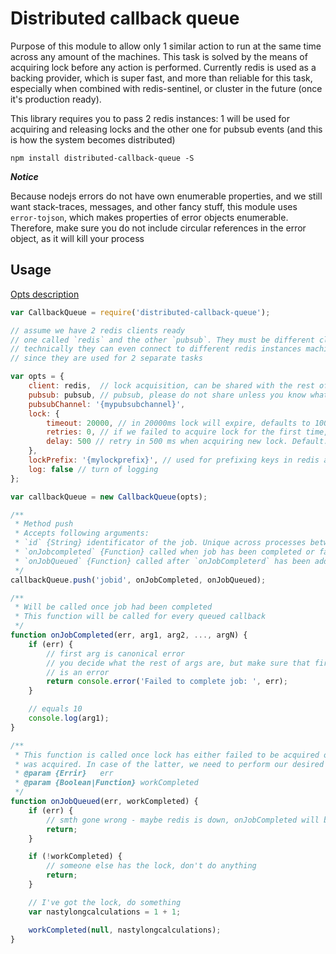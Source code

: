 # Distributed callback queue

Purpose of this module to allow only 1 similar action to run at the same time across any amount
of the machines. This task is solved by the means of acquiring lock before any action
is performed. Currently redis is used as a backing provider, which is super fast,
and more than reliable for this task, especially when combined with redis-sentinel, or cluster
in the future (once it's production ready).

This library requires you to pass 2 redis instances: 1 will be used for acquiring and releasing locks
and the other one for pubsub events (and this is how the system becomes distributed)

`npm install distributed-callback-queue -S`

***Notice***

Because nodejs errors do not have own enumerable properties, and we still want stack-traces,
messages, and other fancy stuff, this module uses `error-tojson`, which makes properties
of error objects enumerable. Therefore, make sure you do not include circular references
in the error object, as it will kill your process

## Usage

[Opts description](https://github.com/AVVS/distributed-callback-queue/blob/master/lib/distributed-callback-queue.js#L8-L23)

```js
var CallbackQueue = require('distributed-callback-queue');

// assume we have 2 redis clients ready
// one called `redis` and the other `pubsub`. They must be different clients
// technically they can even connect to different redis instances machines,
// since they are used for 2 separate tasks

var opts = {
    client: redis,  // lock acquisition, can be shared with the rest of the app
    pubsub: pubsub, // pubsub, please do not share unless you know what you are doing
    pubsubChannel: '{mypubsubchannel}',
    lock: {
        timeout: 20000, // in 20000ms lock will expire, defaults to 10000
        retries: 0, // if we failed to acquire lock for the first time, retry in `delay`. Defaults to 1
        delay: 500 // retry in 500 ms when acquiring new lock. Default: 100
    },
    lockPrefix: '{mylockprefix}', // used for prefixing keys in redis and in local queue, defaults to {dcb}
    log: false // turn of logging
};

var callbackQueue = new CallbackQueue(opts);

/**
 * Method push
 * Accepts following arguments:
 * `id` {String} identificator of the job. Unique across processes between same lockPrefix
 * `onJobcompleted` {Function} called when job has been completed or failed
 * `onJobQueued` {Function} called after `onJobCompleterd` has been added to queue
 */
callbackQueue.push('jobid', onJobCompleted, onJobQueued);

/**
 * Will be called once job had been completed
 * This function will be called for every queued callback
 */
function onJobCompleted(err, arg1, arg2, ..., argN) {
    if (err) {
        // first arg is canonical error
        // you decide what the rest of args are, but make sure that first one
        // is an error
        return console.error('Failed to complete job: ', err);
    }

    // equals 10
    console.log(arg1);
}

/**
 * This function is called once lock has either failed to be acquired or
 * was acquired. In case of the latter, we need to perform our desired job here
 * @param {Errir}   err
 * @param {Boolean|Function} workCompleted
 */
function onJobQueued(err, workCompleted) {
    if (err) {
        // smth gone wrong - maybe redis is down, onJobCompleted will be called with this error
        return;
    }

    if (!workCompleted) {
        // someone else has the lock, don't do anything
        return;
    }

    // I've got the lock, do something
    var nastylongcalculations = 1 + 1;

    workCompleted(null, nastylongcalculations);
}

```
